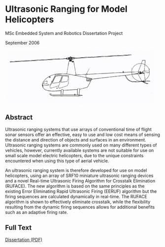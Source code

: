 # Ultrasonic Ranging for Model Helicopters

MSc Embedded System and Robotics Dissertation Project

September 2006

![Helicopter](assets/helicopter.png)

## Abstract
Ultrasonic ranging systems that use arrays of conventional time of flight sonar sensors offer an effective, easy to use and low cost means of sensing the distance and direction of objects and surfaces in an environment. Ultrasonic ranging systems are commonly used on many different types of vehicles, however, currently available systems are not suitable for use on small scale model electric helicopters, due to the unique constraints encountered when using this type of aerial vehicle.

An ultrasonic ranging system is therefore developed for use on model helicopters, using an array of SRF10 miniature ultrasonic ranging devices and a novel Real-time Ultrasonic Firing Algorithm for Crosstalk Elimination (RUFACE). The new algorithm is based on the same principles as the existing Error Eliminating Rapid Ultrasonic Firing (EERUF) algorithm but the firing sequences are calculated dynamically in real-time. The RUFACE algorithm is shown to effectively eliminate crosstalk, while the flexibility resulting from the dynamic firing sequences allows for additional benefits such as an adaptive firing rate.

## Full Text
[Dissertation (PDF)](dissertation.pdf)
